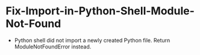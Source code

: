# Fix-Import-in-Python-Shell-Module-Not-Found
- Python shell did not import a newly created Python file. Return ModuleNotFoundError instead.
